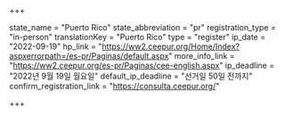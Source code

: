 +++

state_name = "Puerto Rico"
state_abbreviation = "pr"
registration_type = "in-person"
translationKey = "Puerto Rico"
type = "register"
ip_date = "2022-09-19"
hp_link = "https://ww2.ceepur.org/Home/Index?aspxerrorpath=/es-pr/Paginas/default.aspx"
more_info_link = "https://ww2.ceepur.org/es-pr/Paginas/cee-english.aspx"
ip_deadline = "2022년 9월 19일 월요일"
default_ip_deadline = "선거일 50일 전까지"
confirm_registration_link = "https://consulta.ceepur.org/"

+++